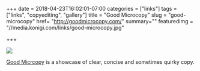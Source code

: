 +++
date = 2018-04-23T16:02:01-07:00
categories = ["links"]
tags = ["links", "copyediting", "gallery"]
title = "Good Microcopy"
slug = "good-microcopy"
href= "http://goodmicrocopy.com/"
summary=""
featuredimg = "//media.konigi.com/links/good-microcopy.jpg"


+++

<img src="//media.konigi.com/links/good-microcopy.jpg" />

<a href="http://goodmicrocopy.com/">Good Micrcopy</a> is a showcase of clear, concise and sometimes quirky copy.
